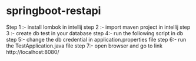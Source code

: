 # springboot-restapi


Step 1 :- install lombok in intellij
step 2 :- import maven project in intellij
step 3 :- create db test in your database
step 4:- run the following script in db
step 5:- change the db credential in application.properties file
step 6:- run the TestApplication.java file
step 7:- open browser and go to link http://localhost:8080/
